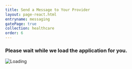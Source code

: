 ```yaml
---
title: Send a Message to Your Provider
layout: page-react.html
entryname: messaging
gatePage: true
collection: healthcare
order: 6
---
```


<div id="main">
  <div class="section">
    <div id="react-root">
      <div class="loading-message">
        <h3>Please wait while we load the application for you.</h3>
        <img src="/img/preloader-primary-darkest.gif" alt="Loading">
      </div>
    </div>
  </div>
</div>
